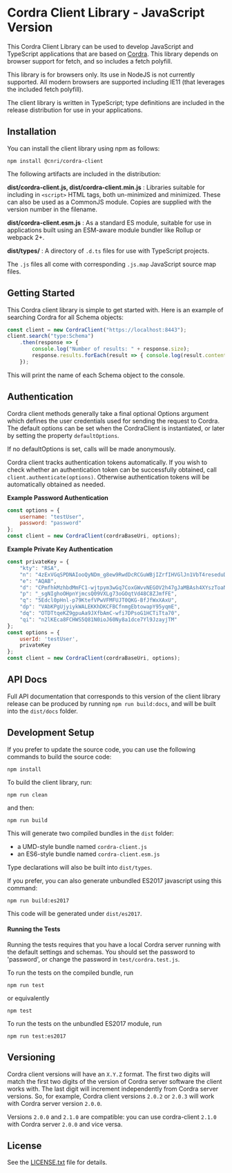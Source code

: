 # Cordra Client Library - JavaScript Version

This Cordra Client Library can be used to develop JavaScript and TypeScript
applications that are based on [Cordra](https://www.cordra.org/).  This library depends
on browser support for fetch, and so includes a fetch polyfill.

This library is for browsers only. Its use in NodeJS is not currently supported. All
modern browsers are supported including IE11 (that leverages the included fetch polyfill).

The client library is written in TypeScript; type definitions are included in the
release distribution for use in your applications.


## Installation

You can install the client library using npm as follows:

```
npm install @cnri/cordra-client
```

The following artifacts are included in the distribution:

**dist/cordra-client.js, dist/cordra-client.min.js**
: Libraries suitable for including in `<script>` HTML tags, both un-minimized and minimized.
  These can also be used as a CommonJS module.
  Copies are supplied with the version number in the filename.

**dist/cordra-client.esm.js**
: As a standard ES module, suitable for use in applications built using an
  ESM-aware module bundler like Rollup or webpack 2+.

**dist/types/**
: A directory of `.d.ts` files for use with TypeScript projects.

The `.js` files all come with corresponding `.js.map` JavaScript source map files.


## Getting Started

This Cordra client library is simple to get started with. Here is an example of searching Cordra
for all Schema objects:

```javascript
const client = new CordraClient("https://localhost:8443");
client.search("type:Schema")
    .then(response => {
        console.log("Number of results: " + response.size);
        response.results.forEach(result => { console.log(result.content.name) });
    });
```

This will print the name of each Schema object to the console.

## Authentication

Cordra client methods generally take a final optional Options argument which defines the user credentials used
for sending the request to Cordra.  The default options can be set when the CordraClient is instantiated,
or later by setting the property `defaultOptions`.

If no defaultOptions is set, calls will be made anonymously.

Cordra client tracks authentication tokens automatically.  If you wish to check whether an authentication token
can be successfully obtained, call `client.authenticate(options)`.  Otherwise authentication tokens will be
automatically obtained as needed.

**Example Password Authentication**

```javascript
const options = {
    username: "testUser",
    password: "password"
};
const client = new CordraClient(cordraBaseUri, options);
```

**Example Private Key Authentication**

```javascript
const privateKey = {
    "kty": "RSA",
    "n": "4zExVGqSPDNAIooQyNDm_g8ew9RwdDcRCGuWBjIZrfIHVGlJn1VbT4reseduDJ0MVELdDp64RTH8jVxboWQlpQ",
    "e": "AQAB",
    "d": "CPmfhkMzhbdMmFC1-wjtpym3wGq7CoxGWvvNEGOV2h47gJaMBAsh4XYszToaNOKOg-OpCQ73dn8FsvIKmh5VQQ",
    "p": "_sgNIghoOHpnYjmcsQ09VXLg73oGOqtVd48C8ZJmfFE",
    "q": "5Edcl0pHnl-p79KtefVPwVFMFUJT0QKG-BfJfWxXAxU",
    "dp": "VAbKPgUjyiykWALEKKhDKCFBCfnmgEbtowapY95yqmE",
    "dq": "OTDTtqeKZ9gpuAa9JXfbAmC-wfi7DPsoG1HCTiTta70",
    "qi": "n2lKEca8FCHWS5Q81N0ioJ60Ny8a1dce7Yl9JzayjTM"
};
const options = {
    userId: 'testUser',
    privateKey
};
const client = new CordraClient(cordraBaseUri, options);
```

## API Docs

Full API documentation that corresponds to this version of the client library release can
be produced by running `npm run build:docs`, and will be built into the `dist/docs` folder.

## Development Setup

If you prefer to update the source code, you can use the following commands to build the source code:

```
npm install
```

To build the client library, run:

```
npm run clean
```

and then:

```
npm run build
```

This will generate two compiled bundles in the `dist` folder:

* a UMD-style bundle named `cordra-client.js`
* an ES6-style bundle named `cordra-client.esm.js`

Type declarations will also be built into `dist/types`.

If you prefer, you can also generate unbundled ES2017 javascript
using this command:

```
npm run build:es2017
```

This code will be generated under `dist/es2017`.

#### Running the Tests

Running the tests requires that you have a local Cordra server running
with the default settings and schemas. You should set the password to 'password',
or change the password in `test/cordra.test.js`.

To run the tests on the compiled bundle, run

```
npm run test
```

or equivalently

```
npm test
```

To run the tests on the unbundled ES2017 module, run

```
npm run test:es2017
```

## Versioning

Cordra client versions will have an `X.Y.Z` format. The first two digits will match the first
two digits of the version of Cordra server software the client works with. The last digit will
increment independently from Cordra server versions. So, for example, Cordra client versions
`2.0.2` or `2.0.3` will work with Cordra server version `2.0.0`.

Versions `2.0.0` and `2.1.0` are compatible: you can use cordra-client `2.1.0` with
Cordra server `2.0.0` and vice versa.

## License

See the [LICENSE.txt](LICENSE.TXT) file for details.
